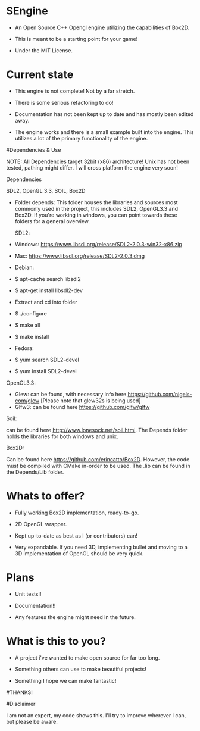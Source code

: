 # SEngine

- An Open Source C++ Opengl engine utilizing the capabilities of Box2D.

- This is meant to be a starting point for your game!

- Under the MIT License.

# Current state

- This engine is not complete! Not by a far stretch. 

- There is some serious refactoring to do!

- Documentation has not been kept up to date and has mostly been edited away.

- The engine works and there is a small example built into the engine. This utilizes a lot of the primary functionality of the engine.

#Dependencies & Use

NOTE:
All Dependencies target 32bit (x86) architecture!
Unix has not been tested, pathing might differ. I will cross platform the engine very soon!

Dependencies

  SDL2, OpenGL 3.3, SOIL, Box2D

- Folder depends:
  This folder houses the libraries and sources most commonly used in the project, this includes SDL2, OpenGL3.3 and Box2D.
  If you're working in windows, you can point towards these folders for a general overview.

  SDL2:
  
 - Windows: https://www.libsdl.org/release/SDL2-2.0.3-win32-x86.zip 
 
 - Mac: https://www.libsdl.org/release/SDL2-2.0.3.dmg
 
 - Debian:
  - $ apt-cache search libsdl2
  - $ apt-get install libsdl2-dev
  - Extract and cd into folder
  - $ ./configure
  - $ make all
  - $ make install
  
 - Fedora:
  - $ yum search SDL2-devel 
  - $ yum install SDL2-devel
  
  OpenGL3.3:
  
  - Glew: can be found, with necessary info here https://github.com/nigels-com/glew  [Please note that glew32s is being used]
  - Glfw3: can be found here https://github.com/glfw/glfw
  
  Soil:
  
  can be found here http://www.lonesock.net/soil.html.
  The Depends folder holds the libraries for both windows and unix.

  Box2D:
  
  Can be found here https://github.com/erincatto/Box2D. However, the code must be compiled with CMake in-order to be used.
  The .lib can be found in the Depends/Lib folder. 

# Whats to offer?

- Fully working Box2D implementation, ready-to-go.

- 2D OpenGL wrapper. 

- Kept up-to-date as best as I (or contributors) can!

- Very expandable. If you need 3D, implementing bullet and moving to a 3D implementation of OpenGL should be very quick.

# Plans

- Unit tests!!

- Documentation!!

- Any features the engine might need in the future.

# What is this to you?

- A project i've wanted to make open source for far too long.

- Something others can use to make beautiful projects!

- Something I hope we can make fantastic! 


#THANKS!

#Disclaimer

I am not an expert, my code shows this. I'll try to improve wherever I can, but please be aware.
